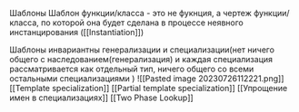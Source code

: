 Шаблоны
Шаблон функции/класса - это не фукнция, а чертеж функции/класса, по которой она будет сделана в процессе неявного инстанцирования ([[Instantiation]])

Шаблоны инвариантны генерализации и специализации(нет ничего общего с наследованием(генерализация) и каждая специализация рассматривается как отдельный тип, ничего общего со всеми остальными специализациями )
![[Pasted image 20230726112221.png]]
[[Template specialization]]
[[Partial template specialization]]
[[Упрощение имен в специализациях]]
[[Two Phase Lookup]]
